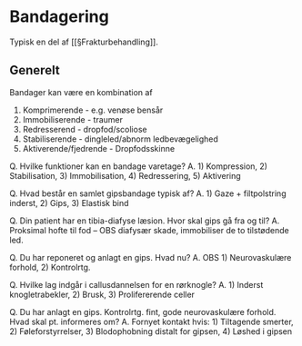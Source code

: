 # Bandagering
Typisk en del af [[§Frakturbehandling]].

## Generelt
Bandager kan være en kombination af
1. Komprimerende - e.g. venøse bensår
2. Immobiliserende - traumer
3. Redresserend - dropfod/scoliose
4. Stabiliserende - dingleled/abnorm ledbevægelighed
5. Aktiverende/fjedrende - Dropfodsskinne

Q. Hvilke funktioner kan en bandage varetage?
A. 1) Kompression, 2) Stabilisation, 3) Immobilisation, 4) Redressering, 5) Aktivering

Q. Hvad består en samlet gipsbandage typisk af?
A. 1) Gaze + filtpolstring inderst, 2) Gips, 3) Elastisk bind

Q. Din patient har en tibia-diafyse læsion. Hvor skal gips gå fra og til?
A. Proksimal hofte til fod – OBS diafysær skade, immobiliser de to tilstødende led.

Q. Du har reponeret og anlagt en gips. Hvad nu?
A. OBS 1) Neurovaskulære forhold, 2) Kontrolrtg.

Q. Hvilke lag indgår i callusdannelsen for en rørknogle?
A. 1) Inderst knogletrabekler, 2) Brusk, 3) Prolifererende celler

Q. Du har anlagt en gips. Kontrolrtg. fint, gode neurovaskulære forhold. Hvad skal pt. informeres om?
A. Fornyet kontakt hvis: 1) Tiltagende smerter, 2) Føleforstyrrelser, 3) Blodophobning distalt for gipsen, 4) Løshed i gipsen

<!-- #anki/tag/med/Orto #anki/deck/Medicine -->

<!-- {BearID:8588BFC1-EB7A-4DA8-992F-35667E466AF7-13022-0000285A27248DC1} -->

